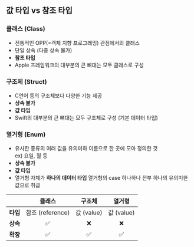 ## 값 타입 vs 참조 타입  

### 클래스 (Class)
* 전통적인 OPP(=객체 지향 프로그래밍) 관점에서의 클래스
* 단일 상속 (다중 상속 불가) 
* **참조 타입** 
* Apple 프레임워크의 대부분의 큰 뼈대는 모두 클래스로 구성

### 구조체 (Struct)
* C언어 등의 구조체보다 다양한 기능 제공
* **상속 불가** 
* **값 타입** 
* Swift의 대부분의 큰 뼈대는 모두 구조체로 구성 (기본 데이터 타입)

### 열거형 (Enum)
* 유사한 종류의 여러 값을 유의미하 이름으로 한 곳에 모아 정의한 것  
ex) 요일, 월 등
* **상속 불가** 
* **값 타입** 
* 열거형 자체가 **하나의 데이터 타입**
열거형의 case 하나하나 전부 하나의 유의미한 값으로 취급


|    |**클래스**|**구조체**|**열거형**|
|:---:|:---:|:---:|:---:|
| **타입** | 참조 (reference) | 값 (value) | 값 (value) |
| **상속** |✅|❌|❌|
| **확장** |✅|✅|✅|
